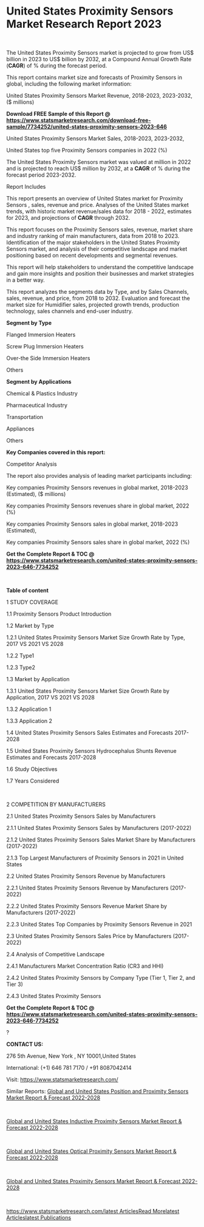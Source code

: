 <h1>United States Proximity Sensors Market Research Report 2023</h1><br/><p>The United States Proximity Sensors market is projected to grow from US$ billion in 2023 to US$ billion by 2032, at a Compound Annual Growth Rate (<strong>CAGR</strong>) of % during the forecast period.</p>
 
 
 
 <p>This report contains market size and forecasts of Proximity Sensors in global, including the following market information:</p>
 
 
 
 <p>United States Proximity Sensors Market Revenue, 2018-2023, 2023-2032, ($ millions)</p>
 
 
 
 <p><strong>Download FREE Sample of this Report @ <a href="https://www.statsmarketresearch.com/download-free-sample/7734252/united-states-proximity-sensors-2023-646">https://www.statsmarketresearch.com/download-free-sample/7734252/united-states-proximity-sensors-2023-646</a></strong></p>
 
 
 
 <p>United States Proximity Sensors Market Sales, 2018-2023, 2023-2032,</p>
 
 
 
 <p>United States top five Proximity Sensors companies in 2022 (%)</p>
 
 
 
 <p>The United States Proximity Sensors market was valued at million in 2022 and is projected to reach US$ million by 2032, at a <strong>CAGR</strong> of % during the forecast period 2023-2032.</p>
 
 
 
 <p>Report Includes</p>
 
 
 
 <p>This report presents an overview of United States market for Proximity Sensors , sales, revenue and price. Analyses of the United States market trends, with historic market revenue/sales data for 2018 - 2022, estimates for 2023, and projections of <strong>CAGR</strong> through 2032.</p>
 
 
 
 <p>This report focuses on the Proximity Sensors sales, revenue, market share and industry ranking of main manufacturers, data from 2018 to 2023. Identification of the major stakeholders in the United States Proximity Sensors market, and analysis of their competitive landscape and market positioning based on recent developments and segmental revenues.</p>
 
 
 
 <p>This report will help stakeholders to understand the competitive landscape and gain more insights and position their businesses and market strategies in a better way.</p>
 
 
 
 <p>This report analyzes the segments data by Type, and by Sales Channels, sales, revenue, and price, from 2018 to 2032. Evaluation and forecast the market size for Humidifier sales, projected growth trends, production technology, sales channels and end-user industry.</p>
 
 
 
 <p><strong>Segment by Type</strong></p>
 
 
 
 <p>Flanged Immersion Heaters</p>
 
 
 
 <p>Screw Plug Immersion Heaters</p>
 
 
 
 <p>Over-the Side Immersion Heaters</p>
 
 
 
 <p>Others</p>
 
 
 
 <p><strong>Segment <strong><strong>by Applications</strong></strong></strong></p>
 
 
 
 <p>Chemical & Plastics Industry</p>
 
 
 
 <p>Pharmaceutical Industry</p>
 
 
 
 <p>Transportation</p>
 
 
 
 <p>Appliances</p>
 
 
 
 <p>Others</p>
 
 
 
 <p><strong>Key Companies covered in this report:</strong></p>
 
 
 
 <p>Competitor Analysis</p>
 
 
 
 <p>The report also provides analysis of leading market participants including:</p>
 
 
 
 <p>Key companies Proximity Sensors revenues in global market, 2018-2023 (Estimated), ($ millions)</p>
 
 
 
 <p>Key companies Proximity Sensors revenues share in global market, 2022 (%)</p>
 
 
 
 <p>Key companies Proximity Sensors sales in global market, 2018-2023 (Estimated),</p>
 
 
 
 <p>Key companies Proximity Sensors sales share in global market, 2022 (%)</p>
 
 
 
 <div><b>Get the Complete Report & TOC @ <a href="https://www.statsmarketresearch.com/united-states-proximity-sensors-2023-646-7734252">https://www.statsmarketresearch.com/united-states-proximity-sensors-2023-646-7734252</a></b></div>
 
 
 
 <p><br />
 
 <b>Table of content</b></p>
 
 
 
 <p>1 STUDY COVERAGE<br />
 
 1.1 Proximity Sensors Product Introduction<br />
 
 1.2 Market by Type<br />
 
 1.2.1 United States Proximity Sensors Market Size Growth Rate by Type, 2017 VS 2021 VS 2028<br />
 
 1.2.2 Type1<br />
 
 1.2.3 Type2<br />
 
 1.3 Market by Application<br />
 
 1.3.1 United States Proximity Sensors Market Size Growth Rate by Application, 2017 VS 2021 VS 2028<br />
 
 1.3.2 Application 1<br />
 
 1.3.3 Application 2<br />
 
 1.4 United States Proximity Sensors Sales Estimates and Forecasts 2017-2028<br />
 
 1.5 United States Proximity Sensors Hydrocephalus Shunts Revenue Estimates and Forecasts 2017-2028<br />
 
 1.6 Study Objectives<br />
 
 1.7 Years Considered<br />
 
 <br />
 
 2 COMPETITION BY MANUFACTURERS<br />
 
 2.1 United States Proximity Sensors Sales by Manufacturers<br />
 
 2.1.1 United States Proximity Sensors Sales by Manufacturers (2017-2022)<br />
 
 2.1.2 United States Proximity Sensors Sales Market Share by Manufacturers (2017-2022)<br />
 
 2.1.3 Top Largest Manufacturers of Proximity Sensors in 2021 in United States<br />
 
 2.2 United States Proximity Sensors Revenue by Manufacturers<br />
 
 2.2.1 United States Proximity Sensors Revenue by Manufacturers (2017-2022)<br />
 
 2.2.2 United States Proximity Sensors Revenue Market Share by Manufacturers (2017-2022)<br />
 
 2.2.3 United States Top Companies by Proximity Sensors Revenue in 2021<br />
 
 2.3 United States Proximity Sensors Sales Price by Manufacturers (2017-2022)<br />
 
 2.4 Analysis of Competitive Landscape<br />
 
 2.4.1 Manufacturers Market Concentration Ratio (CR3 and HHI)<br />
 
 2.4.2 United States Proximity Sensors by Company Type (Tier 1, Tier 2, and Tier 3)<br />
 
 2.4.3 United States Proximity Sensors</p>
 
 
 
 <div><b>Get the Complete Report & TOC @ <a href="https://www.statsmarketresearch.com/united-states-proximity-sensors-2023-646-7734252">https://www.statsmarketresearch.com/united-states-proximity-sensors-2023-646-7734252</a></b></div>
 
 
 
 <p>? </p>
 
 
 
 <p><b>CONTACT US:</b><br />
 
 276 5th Avenue, New York , NY 10001,United States<br />
 
 International: (+1) 646 781 7170 / +91 8087042414<br />
 
 Visit: <a href="https://www.statsmarketresearch.com/">https://www.statsmarketresearch.com/</a><br />
 
 Similar Reports: <a href="https://www.statsmarketresearch.com/united-states-proximity-sensors-2023-646-7734252">Global and United States Position and Proximity Sensors Market Report & Forecast 2022-2028</a><br />
 
 <br />
 
 <a href="https://www.statsmarketresearch.com/united-states-proximity-sensors-2023-646-7734252">Global and United States Inductive Proximity Sensors Market Report & Forecast 2022-2028</a><br />
 
 <br />
 
 <a href="https://www.statsmarketresearch.com/united-states-proximity-sensors-2023-646-7734252">Global and United States Optical Proximity Sensors Market Report & Forecast 2022-2028</a><br />
 
 <br />
 
 <a href="https://www.statsmarketresearch.com/united-states-proximity-sensors-2023-646-7734252">Global and United States Proximity Sensors Market Report & Forecast 2022-2028</a><br />
 
 <br />
 
 <a href="https://gyeongbokgung.com">https://www.statsmarketresearch.com/</a><a href="https://hallyeomaritime.com">latest Articles</a><a href="https://jingwansa.com">Read More</a><a href="https://nguoiviet.jp/">latest Articles</a><a href="https://www.intelmarketresearch.com/">latest Publications</a></p>